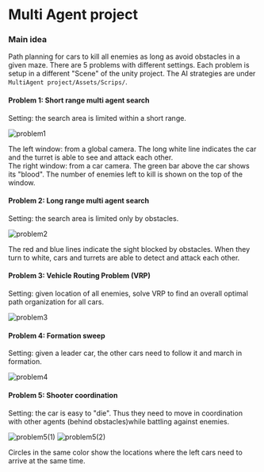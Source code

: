 # Multi Agent project  
### Main idea
Path planning for cars to kill all enemies as long as avoid obstacles in a given maze. There are 5 problems with different settings. Each problem is setup in a different "Scene" of the unity project. The AI strategies are under `MultiAgent project/Assets/Scrips/`.

#### Problem 1: Short range multi agent search
Setting: the search area is limited within a short range.

<img src="https://drive.google.com/file/d/1HDNaPbqVCCHu6ON1-XfKaYZhfIhyjfYB/view?usp=sharing" alt="problem1">

The left window: from a global camera. The long white line indicates the car and the turret is able to see and attack each other.  
The right window: from a car camera. The green bar above the car shows its "blood". The number of enemies left to kill is shown on the top of the window.

#### Problem 2: Long range multi agent search  
Setting: the search area is limited only by obstacles.

<img src="https://drive.google.com/file/d/1rYsF9VSvvAdrf0P5daN0T2n_9g7Qzwkw/view?usp=sharing" alt="problem2">

The red and blue lines indicate the sight blocked by obstacles. When they turn to white, cars and turrets are able to detect and attack each other.

#### Problem 3:  Vehicle Routing Problem (VRP)  
Setting: given location of all enemies, solve VRP to find an overall optimal path organization for all cars.

<img src="http://drive.google.com/uc?export=view&id=1eO88yhNXUfxAr0prFq8plIFfBi4uDjgs" alt="problem3">

#### Problem 4: Formation sweep  
Setting: given a leader car, the other cars need to follow it and march in formation.

<img src="https://drive.google.com/file/d/1nR0vgBa_N60VI1LSfOWX6Nye6aR3WMaF/view?usp=sharing" alt="problem4">

#### Problem 5: Shooter coordination  
Setting: the car is easy to "die". Thus they need to move in coordination with other agents (behind obstacles)while battling against enemies. 

<img src="https://drive.google.com/file/d/1lN3zAGIfSt63N0yzGDAIx-V5pbp8rstN/view?usp=sharing" alt="problem5(1)">
<img src="https://drive.google.com/file/d/10Lh0BbMn6aApHkRSgL-nuXaDEH0CqFcT/view?usp=sharing" alt="problem5(2)">

Circles in the same color show the locations where the left cars need to arrive at the same time. 
